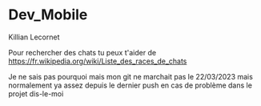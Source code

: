 # Dev_Mobile

Killian Lecornet 

Pour rechercher des chats tu peux t'aider de https://fr.wikipedia.org/wiki/Liste_des_races_de_chats 

Je ne sais pas pourquoi mais mon git ne marchait pas le 22/03/2023 mais normalement ya assez depuis le dernier push en cas de problème dans le projet dis-le-moi
